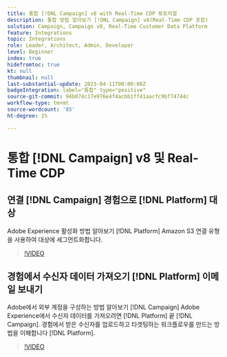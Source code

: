 ```yaml
---
title: 통합 [!DNL Campaign] v8 with Real-Time CDP 튜토리얼
description: 통합 방법 알아보기 [!DNL Campaign] v8(Real-Time CDP 포함)
solution: Campaign, Campaign v8, Real-Time Customer Data Platform
feature: Integrations
topic: Integrations
role: Leader, Architect, Admin, Developer
level: Beginner
index: true
hidefromtoc: true
kt: null
thumbnail: null
last-substantial-update: 2023-04-11T00:00:00Z
badgeIntegration: label="통합" type="positive"
source-git-commit: 94b074c17e976e4f4acbb1ff41aacfc9bf74744c
workflow-type: tm+mt
source-wordcount: '85'
ht-degree: 1%

---
```



# 통합 [!DNL Campaign] v8 및 Real-Time CDP

## 연결 [!DNL Campaign] 경험으로 [!DNL Platform] 대상

Adobe Experience 활성화 방법 알아보기 [!DNL Platform] Amazon S3 연결 유형을 사용하여 대상에 세그먼트화합니다.

>[!VIDEO](https://video.tv.adobe.com/v/336902?quality=12&learn=on)

## 경험에서 수신자 데이터 가져오기 [!DNL Platform] 이메일 보내기

Adobe에서 외부 계정을 구성하는 방법 알아보기 [!DNL Campaign] Adobe Experience에서 수신자 데이터를 가져오려면 [!DNL Platform] 끝 [!DNL Campaign]. 경험에서 받은 수신자를 업로드하고 타겟팅하는 워크플로우를 만드는 방법을 이해합니다 [!DNL Platform].

>[!VIDEO](https://video.tv.adobe.com/v/336641?quality=12&learn=on)
